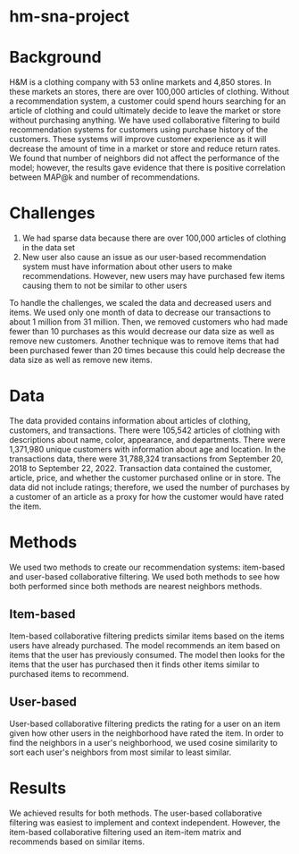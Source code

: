 # hm-sna-project

# Background

H\&M is a clothing company with 53 online markets and 4,850 stores. In these markets an stores, there are over 100,000 articles of clothing. Without a recommendation system, a customer could spend hours searching for an article of clothing and could ultimately decide to leave the market or store without purchasing anything. We have used collaborative filtering to build recommendation systems for customers using purchase history of the customers. These systems will improve customer experience as it will decrease the amount of time in a market or store and reduce return rates. We found that number of neighbors did not affect the performance of the model; however, the results gave evidence that there is positive correlation between MAP@k and number of recommendations.

# Challenges

1. We had sparse data because there are over 100,000 articles of clothing in the data set
2. New user also cause an issue as our user-based recommendation system must have information about other users to make recommendations. However, new users may have purchased few items causing them to not be similar to other users

To handle the challenges, we scaled the data and decreased users and items. We used only one month of data to decrease our transactions to about 1 million from 31 million. Then, we removed customers who had made fewer than 10 purchases as this would decrease our data size as well as remove new customers. Another technique was to remove items that had been purchased fewer than 20 times because this could help decrease the data size as well as remove new items.

# Data

The data provided contains information about articles of clothing, customers, and transactions. There were 105,542 articles of clothing with descriptions about name, color, appearance, and departments. There were 1,371,980 unique customers with information about age and location. In the transactions data, there were 31,788,324 transactions from September 20, 2018 to September 22, 2022. Transaction data contained the customer, article, price, and whether the customer purchased online or in store. The data did not include ratings; therefore, we used the number of purchases by a customer of an article as a proxy for how the customer would have rated the item.

# Methods

We used two methods to create our recommendation systems: item-based and user-based collaborative filtering. We used both methods to see how both performed since both methods are nearest neighbors methods. 

## Item-based

Item-based collaborative filtering predicts similar items based on the items users have already purchased. The model recommends an item based on items that the user has previously consumed. The model then looks for the items that the user has purchased then it finds other items similar to purchased items to recommend.

## User-based

User-based collaborative filtering predicts the rating for a user on an item given how other users in the neighborhood have rated the item. In order to find the neighbors in a user's neighborhood, we used cosine similarity to sort each user's neighbors from most similar to least similar.


# Results

We achieved results for both methods. The user-based collaborative filtering was easiest to implement and context independent. However, the item-based collaborative filtering used an item-item matrix and recommends based on similar items.
